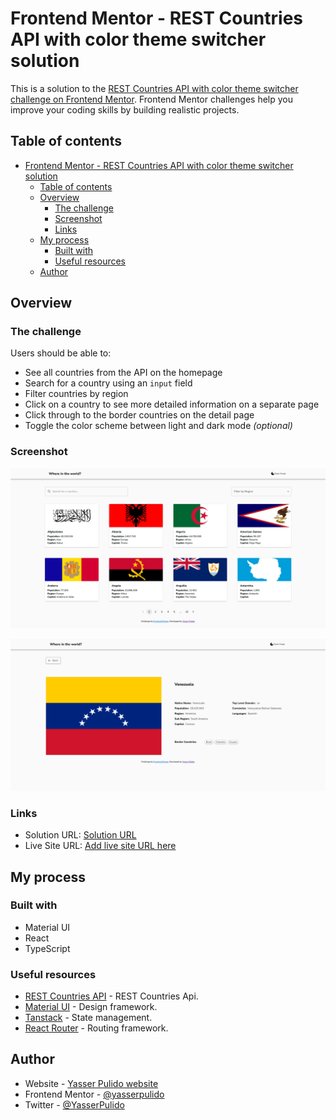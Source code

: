 # Frontend Mentor - REST Countries API with color theme switcher solution

This is a solution to the [REST Countries API with color theme switcher challenge on Frontend Mentor](https://www.frontendmentor.io/challenges/rest-countries-api-with-color-theme-switcher-5cacc469fec04111f7b848ca). Frontend Mentor challenges help you improve your coding skills by building realistic projects. 

## Table of contents

- [Frontend Mentor - REST Countries API with color theme switcher solution](#frontend-mentor---rest-countries-api-with-color-theme-switcher-solution)
  - [Table of contents](#table-of-contents)
  - [Overview](#overview)
    - [The challenge](#the-challenge)
    - [Screenshot](#screenshot)
    - [Links](#links)
  - [My process](#my-process)
    - [Built with](#built-with)
    - [Useful resources](#useful-resources)
  - [Author](#author)

## Overview

### The challenge

Users should be able to:

- See all countries from the API on the homepage
- Search for a country using an `input` field
- Filter countries by region
- Click on a country to see more detailed information on a separate page
- Click through to the border countries on the detail page
- Toggle the color scheme between light and dark mode *(optional)*

### Screenshot

![Home page](/src/assets/images/home-page.png)

![Detail page](/src/assets/images/detail-page.png)

### Links

- Solution URL: [Solution URL](https://github.com/yasserpulido/rest-countries-api-react)
- Live Site URL: [Add live site URL here](https://your-live-site-url.com)

## My process

### Built with

- Material UI
- React
- TypeScript

### Useful resources

- [REST Countries API](https://restcountries.com/) - REST Countries Api.
- [Material UI](https://mui.com/) - Design framework.
- [Tanstack](https://tanstack.com/query/latest) - State management.
- [React Router](https://reactrouter.com/en/main) - Routing framework.

## Author

- Website - [Yasser Pulido website](https://yasserpulido.com/)
- Frontend Mentor - [@yasserpulido](https://www.frontendmentor.io/profile/yasserpulido)
- Twitter - [@YasserPulido](https://twitter.com/YasserPulido)
